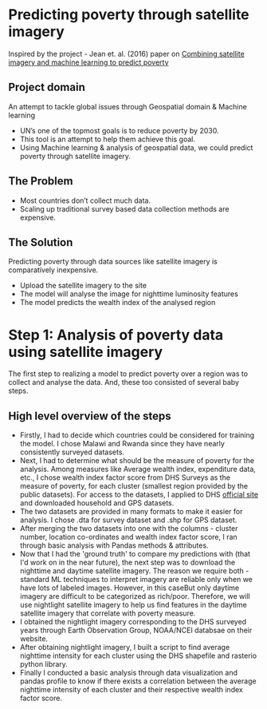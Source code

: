 # Predicting poverty through satellite imagery

Inspired by the project - Jean et. al. (2016) paper on [Combining satellite imagery and machine learning to predict poverty](http://sustain.stanford.edu/predicting-poverty)

## Project domain
An attempt to tackle global issues through Geospatial domain & Machine learning
- UN’s one of the topmost goals is to reduce poverty by 2030.
- This tool is an attempt to help them achieve this goal. 
- Using Machine learning & analysis of geospatial data, we could predict poverty through satellite imagery.

## The Problem
- Most countries don’t collect much data.
- Scaling up traditional survey based data collection methods are expensive.

## The Solution
Predicting poverty through data sources like satellite imagery is comparatively inexpensive. 
- Upload the satellite imagery to the site
- The model will analyse the image for nighttime luminosity features
- The model predicts the wealth index of the analysed region

# Step 1: Analysis of poverty data using satellite imagery
The first step to realizing a model to predict poverty over a region was to collect and analyse the data. And, these too consisted of several baby steps.

## High level overview of the steps
- Firstly, I had to decide which countries could be considered for training the model. I chose Malawi and Rwanda since they have nearly consistently surveyed datasets.
- Next, I had to determine what should be the measure of poverty for the analysis. Among measures like Average wealth index, expenditure data, etc., I chose wealth index factor score from DHS Surveys as the measure of poverty, for each cluster (smallest region provided by the public datasets). For access to the datasets, I applied to DHS [official site](https://dhsprogram.com/Data/) and downloaded household and GPS datasets.
- The two datasets are provided in many formats to make it easier for analysis. I chose .dta for survey dataset and .shp for GPS dataset.
- After merging the two datasets into one with the columns - cluster number, location co-ordinates and wealth index factor score, I ran through basic analysis with Pandas methods & attributes.
- Now that I had the 'ground truth' to compare my predictions with (that I'd work on in the near future), the next step was to download the nighttime and daytime satellite imagery. The reason we require both - standard ML techniques to interpret imagery are reliable only when we have lots of labeled images. However, in this caseBut only daytime imagery are difficult to be categorized as rich/poor. Therefore, we will use nightlight satellite imagery to help us find features in the daytime satellite imagery that correlate with poverty measure.
- I obtained the nightlight imagery corresponding to the DHS surveyed years through Earth Observation Group, NOAA/NCEI databsae on their website.
- After obtaining nightlight imagery, I built a script to find average nighttime intensity for each cluster using the DHS shapefile and rasterio python library.
- Finally I conducted a basic analysis through data visualization and pandas profile to know if there exists a correlation between the average nighttime intensity of each cluster and their respective wealth index factor score.
